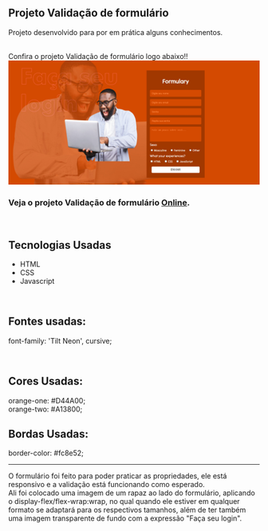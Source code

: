 ## Projeto Validação de formulário 

Projeto desenvolvido para por em prática alguns conhecimentos.

<br>
Confira o projeto Validação de formulário logo abaixo!!<br>
<img src="assets/images/Validação de formulário.jpg" width:100%>

### Veja o projeto Validação de formulário <a href="https://validacao-de-formulario.vercel.app/">Online</a>.

<br>

## Tecnologias Usadas
- HTML
- CSS
- Javascript
<br>

## Fontes usadas:
 font-family: 'Tilt Neon', cursive;<br>

<br>

## Cores Usadas:

orange-one: #D44A00;<br>
orange-two: #A13800;<br>



## Bordas Usadas:

border-color: #fc8e52;<br>


<hr>

O formulário foi feito para poder praticar as propriedades, ele está responsivo e a validação está funcionando como esperado.
<br>
Ali foi colocado uma imagem de um rapaz ao lado do formulário, aplicando o display-flex/flex-wrap:wrap, no qual quando ele estiver em qualquer formato se adaptará para os respectivos tamanhos, além de ter também uma imagem transparente de fundo com 
a expressão "Faça seu login".
<br>
